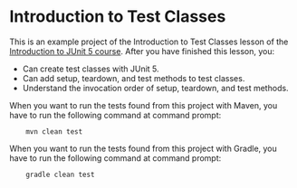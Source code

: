 # Introduction to Test Classes

This is an example project of the Introduction to Test Classes lesson of the 
[Introduction to JUnit 5 course](https://www.cleantestautomation.com/get-started-with-junit-5/). 
After you have finished this lesson, you: 

* Can create test classes with JUnit 5.
* Can add setup, teardown, and test methods to test classes.
* Understand the invocation order of setup, teardown, and test methods.

When you want to run the tests found from this project with Maven, you have to run the
following command at command prompt:

        mvn clean test

When you want to run the tests found from this project with Gradle, you have to run the
following command at command prompt: 

        gradle clean test
